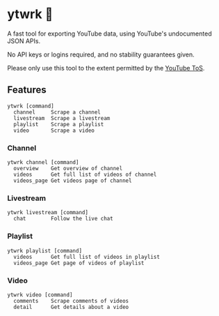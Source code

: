 # ytwrk 💾

A fast tool for exporting YouTube data, using YouTube's undocumented JSON APIs.

No API keys or logins required, and no stability guarantees given.

Please only use this tool to the extent permitted by the [YouTube ToS](https://www.youtube.com/static?template=terms).

## Features

```
ytwrk [command]
  channel     Scrape a channel
  livestream  Scrape a livestream
  playlist    Scrape a playlist
  video       Scrape a video
```

### Channel

```
ytwrk channel [command]
  overview    Get overview of channel
  videos      Get full list of videos of channel
  videos_page Get videos page of channel
```

### Livestream

```
ytwrk livestream [command]
  chat        Follow the live chat
```

### Playlist

```
ytwrk playlist [command]
  videos      Get full list of videos in playlist
  videos_page Get page of videos of playlist
```

### Video

```
ytwrk video [command]
  comments    Scrape comments of videos
  detail      Get details about a video
```
